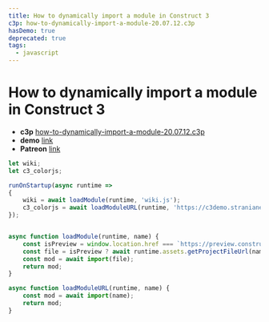 ```yaml
---
title: How to dynamically import a module in Construct 3
c3p: how-to-dynamically-import-a-module-20.07.12.c3p
hasDemo: true
deprecated: true
tags:
  - javascript
---
```


# How to dynamically import a module in Construct 3

* **c3p** [how-to-dynamically-import-a-module-20.07.12.c3p](source/c3p/how-to-dynamically-import-a-module-20.07.12.c3p)
* **demo** [link](demo)
* **Patreon** [link](https://patreon.com/el3um4s)

```javascript
let wiki;
let c3_colorjs;

runOnStartup(async runtime =>
{
	wiki = await loadModule(runtime, 'wiki.js');
	c3_colorjs = await loadModuleURL(runtime, 'https://c3demo.stranianelli.com/javascript/000-snippets/c3_colors_helper.js');
});


async function loadModule(runtime, name) {
	const isPreview = window.location.href === `https://preview.construct.net/local/index.html`;
	const file = isPreview ? await runtime.assets.getProjectFileUrl(name) : `../${name}`;
    const mod = await import(file);
	return mod;
}

async function loadModuleURL(runtime, name) {
    const mod = await import(name);
	return mod;
}
```
